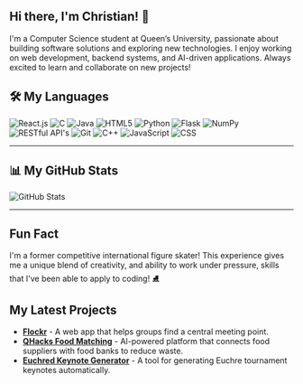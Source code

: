 ## Hi there, I'm Christian! 👋

I'm a Computer Science student at Queen’s University, passionate about building software solutions and exploring new technologies. I enjoy working on web development, backend systems, and AI-driven applications. Always excited to learn and collaborate on new projects! 


## 🛠 My Languages
![React.js](https://img.shields.io/badge/-React.js-61DAFB?style=flat-square&logo=react.js)
![C](https://img.shields.io/badge/-C-00599C?style=flat-square&logo=c)
![Java](https://img.shields.io/badge/-Java-ED8B00?style=flat-square&logo=java)
![HTML5](https://img.shields.io/badge/-HTML5-E34F26?style=flat-square&logo=html5)
![Python](https://img.shields.io/badge/-Python-3776AB?style=flat-square&logo=python)
![Flask](https://img.shields.io/badge/-Flask-000000?style=flat-square&logo=flask)
![NumPy](https://img.shields.io/badge/-NumPy-013243?style=flat-square&logo=numpy)
![RESTful API's](https://img.shields.io/badge/REST%20API-00599C?style=flat-square&logo=swagger)
![Git](https://img.shields.io/badge/-Git-F05032?style=flat-square&logo=git)
![C++](https://img.shields.io/badge/-C++-00599C?style=flat-square&logo=c%2b%2b)
![JavaScript](https://img.shields.io/badge/-JavaScript-F7DF1E?style=flat-square&logo=javascript)
![CSS](https://img.shields.io/badge/-CSS-1572B6?style=flat-square&logo=css3)

---

## 📊 My GitHub Stats
![GitHub Stats](https://github-readme-stats.vercel.app/api?username=chrisx9r&show_icons=true&theme=dark)

---

## Fun Fact

I'm a former competitive international figure skater! This experience gives me a unique blend of creativity, and ability to work under pressure, skills that I've been able to apply to coding! ⛸️

## My Latest Projects

- **[Flockr](https://github.com/chrisx9r/Flockr)** - A web app that helps groups find a central meeting point.
- **[QHacks Food Matching](https://github.com/chrisx9r/Food4ll)** - AI-powered platform that connects food suppliers with food banks to reduce waste.
- **[Euchred Keynote Generator](https://github.com/chrisx9r/Euchre)** - A tool for generating Euchre tournament keynotes automatically.




<!--
**chrisx9r/chrisx9r** is a ✨ _special_ ✨ repository because its `README.md` (this file) appears on your GitHub profile.

Here are some ideas to get you started:

- 🔭 I’m currently working on ...
- 🌱 I’m currently learning ...
- 👯 I’m looking to collaborate on ...
- 🤔 I’m looking for help with ...
- 💬 Ask me about ...
- 📫 How to reach me: ...
- 😄 Pronouns: ...
- ⚡ Fun fact: ...
-->
